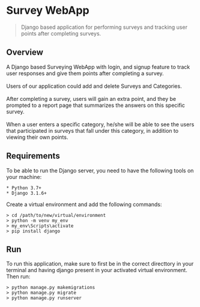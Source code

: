 # Survey WebApp
> Django based application for performing surveys and tracking user points after completing surveys.

## Overview
A Django based Surveying WebApp with login, and signup feature to track user responses and give them points after completing a survey. 
<br/>
<br/>
Users of our application could add and delete Surveys and Categories. 
<br/>
<br/>
After completing a survey, users will gain an extra point, and they be prompted to a report page that summarizes the answers on this specific survey.
<br/>
<br/>
When a user enters a specific category, he/she will be able to see the users that participated in surveys that fall under this category, in addition to viewing their own points.  

## Requirements
To be able to run the Django server, you need to have the following tools on your machine:
```
* Python 3.7+
* Django 3.1.6+
```
Create a virtual environment and add the following commands:
```
> cd /path/to/new/virtual/environment
> python -m venv my_env
> my_env\Scripts\activate
> pip install django 
```

## Run
To run this application, make sure to first be in the correct directtory in your terminal and having django present in your activated virtual environment. Then run:
```
> python manage.py makemigrations
> python manage.py migrate
> python manage.py runserver
```
